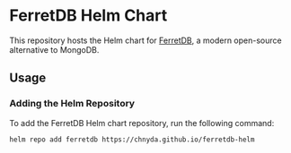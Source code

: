 # FerretDB Helm Chart

This repository hosts the Helm chart for [FerretDB](https://github.com/FerretDB/FerretDB), a modern open-source alternative to MongoDB.

## Usage

### Adding the Helm Repository

To add the FerretDB Helm chart repository, run the following command:

```bash
helm repo add ferretdb https://chnyda.github.io/ferretdb-helm
```
